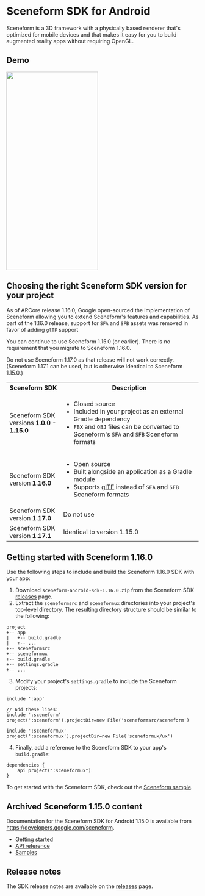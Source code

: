 Sceneform SDK for Android
=========================

Sceneform is a 3D framework with a physically based renderer that's optimized
for mobile devices and that makes it easy for you to build augmented reality
apps without requiring OpenGL.


## Demo

<img src="demo/demo.gif" width="240" height="520" />

## Choosing the right Sceneform SDK version for your project

As of ARCore release 1.16.0, Google open-sourced the implementation of Sceneform
allowing you to extend Sceneform's features and capabilities. As part of the
1.16.0 release, support for `SFA` and `SFB` assets was removed in favor of
adding `glTF` support

You can continue to use Sceneform 1.15.0 (or earlier). There is no requirement
that you migrate to Sceneform 1.16.0.

Do not use Sceneform 1.17.0 as that release will not work correctly. (Sceneform
1.17.1 can be used, but is otherwise identical to Sceneform 1.15.0.)


<table>
  <tr>
    <th>Sceneform SDK</th>
    <th>Description</th>
  </tr>
  <tr>
    <td>Sceneform SDK<br>versions <b>1.0.0 - 1.15.0</b></td>
    <td>
      <ul>
        <li>Closed source</li>
        <li>Included in your project as an external Gradle dependency</li>
        <li>
          <code>FBX</code> and <code>OBJ</code> files can be converted to
          Sceneform's <code>SFA</code> and <code>SFB</code> Sceneform
          formats
        </li>
      </ul>
    </td>
  </tr>
  <tr>
    <td>Sceneform SDK<br>version <b>1.16.0</b></td>
    <td>
      <ul>
        <li>Open source</li>
        <li>Built alongside an application as a Gradle module</li>
        <li>
          Supports <a href="https://www.khronos.org/gltf/">glTF</a> instead of
          <code>SFA</code> and <code>SFB</code> Sceneform formats
        </li>
      </ul>
    </td>
  </tr>
  <tr>
    <td>Sceneform SDK<br>version <b>1.17.0</b></td>
    <td>Do not use</td>
  </tr>
  <tr>
    <td>Sceneform SDK<br>version <b>1.17.1</b></td>
    <td>Identical to version 1.15.0</td>
  </tr>
</table>


## Getting started with Sceneform 1.16.0

Use the following steps to include and build the Sceneform 1.16.0 SDK with your
app:

1. Download `sceneform-android-sdk-1.16.0.zip` from the Sceneform SDK
   [releases](https://github.com/google-ar/sceneform-android-sdk/releases/tag/v1.16.0)
   page.
2. Extract the `sceneformsrc` and `sceneformux` directories into your project's
   top-level directory. The resulting directory structure should be similar to
   the following:
```
project
+-- app
|   +-- build.gradle
|   +-- ...
+-- sceneformsrc
+-- sceneformux
+-- build.gradle
+-- settings.gradle
+-- ...
```

3. Modify your project's `settings.gradle` to include the Sceneform projects:
```
include ':app'

// Add these lines:
include ':sceneform'
project(':sceneform').projectDir=new File('sceneformsrc/sceneform')

include ':sceneformux'
project(':sceneformux').projectDir=new File('sceneformux/ux')
```

4. Finally, add a reference to the Sceneform SDK to your app's `build.gradle`:
```
dependencies {
    api project(":sceneformux")
}
```

To get started with the Sceneform SDK, check out the
[Sceneform sample](https://github.com/google-ar/sceneform-android-sdk/tree/master/samples/gltf/app).


## Archived Sceneform 1.15.0 content

Documentation for the Sceneform SDK for Android 1.15.0 is available from
https://developers.google.com/sceneform.

* [Getting started](https://developers.google.com/sceneform/develop/getting-started)
* [API reference](https://developers.google.com/sceneform/reference)
* [Samples](https://github.com/google-ar/sceneform-android-sdk/tree/v1.15.0/samples)


## Release notes

The SDK release notes are available on the
[releases](https://github.com/google-ar/sceneform-android-sdk/releases) page.
